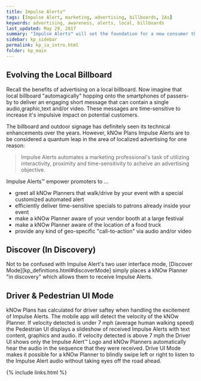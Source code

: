 ```yaml
---
title: Impulse Alerts™
tags: [Impulse Alert, marketing, advertising, billboards, IAs]
keywords: advertising, awareness, alerts, local, billboards
last_updated: May 29, 2017
summary: "Impulse Alerts™ will set the foundation for a new consumer thought process of local awareness."
sidebar: kp_sidebar
permalink: kp_ia_intro.html
folder: kp_main
---
```


## Evolving the Local Billboard
Recall the benefits of advertising on a local billboard.
Now imagine that local billboard "automagically" hopping onto the smartphones of passers-by to deliver an engaging short message that can contain a single audio,graphic,text and/or video.  These messages are time-sensitive to increase it's impulsive impact on potential customers.

The billboard and outdoor signage has definitely seen its technical enhancements over the years.  However, kNOw Plans Impulse Alerts are to be considered a quantum leap in the area of localized advertising for one reason:
> Impulse Alerts automates a marketing professional's task of utilizing interactivity, proximity and time-sensitivity to acheive an advertising objective.  


Impulse Alerts™ empower promoters to ...

* greet all kNOw Planners that walk/drive by your event with a special customized automated alert
* efficiently deliver time-sensitive specials to patrons already inside your event
* make a kNOw Planner aware of your vendor booth at a large festival
* make a kNOw Planner aware of the location of a food truck
* provide any kind of geo-specific "call-to-action" via audio and/or video

## Discover (In Discovery)
Not to be confused with Impulse Alert's two user interface mode, [Discover Mode][kp_definitions.html#discoverMode] simply places a kNOw Planner "in discovery" which allows them to receive Impulse Alerts.

## Driver & Pedestrian UI Mode
kNOw Plans has calculated for driver saftey when handling the excitement of Impulse Alerts.  The mobile app will detect the velocity of the kNOw Planner. If velocity detected is under 7 mph (average human walking speed) the Pedestrian UI displays a slideshow of received Impulse Alerts with text content, graphics and audio.  If velocity detected is above 7 mph the Driver UI shows only the Impulse Alert™ Logo and kNOw Planners automatically hear the audio in the sequence that they were received. Drive UI Mode makes it possible for a kNOw Planner to blindly swipe left or
right to listen to the Impulse Alert audio without taking eyes off the road ahead.

{% include links.html %}